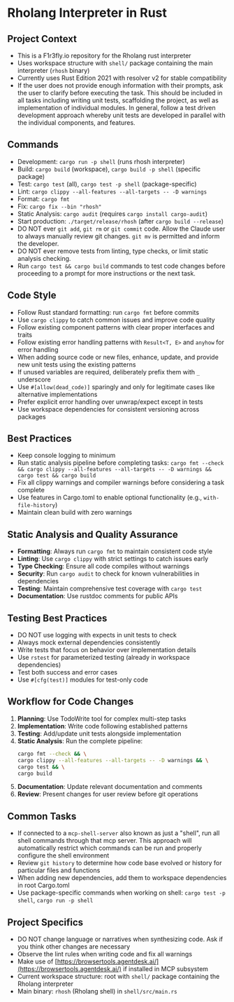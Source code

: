 # Rholang Interpreter in Rust

## Project Context
- This is a F1r3fly.io repository for the Rholang rust interpreter
- Uses workspace structure with `shell/` package containing the main interpreter (`rhosh` binary)
- Currently uses Rust Edition 2021 with resolver v2 for stable compatibility
- If the user does not provide enough information with their prompts, ask the user to clarify before executing the task. This should be included in all tasks including writing unit tests, scaffolding the project, as well as implementation of individual modules. In general, follow a test driven development approach whereby unit tests are developed in parallel with the individual components, and features.

## Commands
- Development: `cargo run -p shell` (runs rhosh interpreter)
- Build: `cargo build` (workspace), `cargo build -p shell` (specific package)
- Test: `cargo test` (all), `cargo test -p shell` (package-specific)
- Lint: `cargo clippy --all-features --all-targets -- -D warnings`
- Format: `cargo fmt`
- Fix: `cargo fix --bin "rhosh"`
- Static Analysis: `cargo audit` (requires `cargo install cargo-audit`)
- Start production: `./target/release/rhosh` (after `cargo build --release`)
- DO NOT ever `git add`, `git rm` or `git commit` code. Allow the Claude user to always manually review git changes. `git mv` is permitted and inform the developer.
- DO NOT ever remove tests from linting, type checks, or limit static analysis checking.
- Run `cargo test && cargo build` commands to test code changes before proceeding to a prompt for more instructions or the next task.

## Code Style
- Follow Rust standard formatting: run `cargo fmt` before commits
- Use `cargo clippy` to catch common issues and improve code quality
- Follow existing component patterns with clear proper interfaces and traits
- Follow existing error handling patterns with `Result<T, E>` and `anyhow` for error handling
- When adding source code or new files, enhance, update, and provide new unit tests using the existing patterns
- If unused variables are required, deliberately prefix them with `_` underscore
- Use `#[allow(dead_code)]` sparingly and only for legitimate cases like alternative implementations
- Prefer explicit error handling over unwrap/expect except in tests
- Use workspace dependencies for consistent versioning across packages

## Best Practices
- Keep console logging to minimum
- Run static analysis pipeline before completing tasks: `cargo fmt --check && cargo clippy --all-features --all-targets -- -D warnings && cargo test && cargo build`
- Fix all clippy warnings and compiler warnings before considering a task complete
- Use features in Cargo.toml to enable optional functionality (e.g., `with-file-history`)
- Maintain clean build with zero warnings

## Static Analysis and Quality Assurance
- **Formatting**: Always run `cargo fmt` to maintain consistent code style
- **Linting**: Use `cargo clippy` with strict settings to catch issues early
- **Type Checking**: Ensure all code compiles without warnings
- **Security**: Run `cargo audit` to check for known vulnerabilities in dependencies
- **Testing**: Maintain comprehensive test coverage with `cargo test`
- **Documentation**: Use rustdoc comments for public APIs

## Testing Best Practices
- DO NOT use logging with expects in unit tests to check
- Always mock external dependencies consistently  
- Write tests that focus on behavior over implementation details
- Use `rstest` for parameterized testing (already in workspace dependencies)
- Test both success and error cases
- Use `#[cfg(test)]` modules for test-only code

## Workflow for Code Changes
1. **Planning**: Use TodoWrite tool for complex multi-step tasks
2. **Implementation**: Write code following established patterns
3. **Testing**: Add/update unit tests alongside implementation
4. **Static Analysis**: Run the complete pipeline:
   ```bash
   cargo fmt --check && \
   cargo clippy --all-features --all-targets -- -D warnings && \
   cargo test && \
   cargo build
   ```
5. **Documentation**: Update relevant documentation and comments
6. **Review**: Present changes for user review before git operations

## Common Tasks
- If connected to a `mcp-shell-server` also known as just a "shell", run all shell commands through that mcp server. This approach will automatically restrict which commands can be run and properly configure the shell environment
- Review `git history` to determine how code base evolved or history for particular files and functions
- When adding new dependencies, add them to workspace dependencies in root Cargo.toml
- Use package-specific commands when working on shell: `cargo test -p shell`, `cargo run -p shell`

## Project Specifics
- DO NOT change language or narratives when synthesizing code. Ask if you think other changes are necessary
- Observe the lint rules when writing code and fix all warnings
- Make use of [https://browsertools.agentdesk.ai/](https://browsertools.agentdesk.ai/) if installed in MCP subsystem
- Current workspace structure: root with `shell/` package containing the Rholang interpreter
- Main binary: `rhosh` (Rholang shell) in `shell/src/main.rs`

